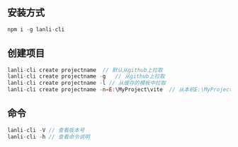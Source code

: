 ## 安装方式
```js
npm i -g lanli-cli
```
## 创建项目
```js
lanli-cli create projectname  // 默认从github上拉取
lanli-cli create projectname -g   // 从github上拉取
lanli-cli create projectname -l // 从缓存的模板中拉取
lanli-cli create projectname -n=E:\MyProject\vite  // 从本机E:\MyProject\vite文件下拉取
```

## 命令
```js
lanli-cli -V // 查看版本号
lanli-cli -h // 查看命令说明
```
